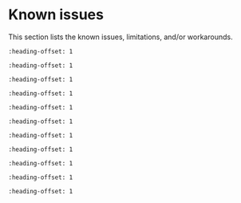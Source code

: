 # Known issues

This section lists the known issues, limitations, and/or workarounds.

```{include} /release/known_issues/new_project_wizard_compile_failure.md
:heading-offset: 1
```

```{include} /release/known_issues/cmsis-pack_svd_issue.md
:heading-offset: 1
```

```{include} /release/known_issues/cmsis_pack_new_project_compile_failure.md
:heading-offset: 1
```

```{include} /release/known_issues/mcuxpresso_ide_limitation.md
:heading-offset: 1
```

```{include} /release/known_issues/iar_debug_limitation.md
:heading-offset: 1
```
```{include} /release/known_issues/extra_option_required_when_using_cmsis-dap_to_debu.md
:heading-offset: 1
```

```{include} /release/known_issues/cannot_add_sdk_components_into_freertos_projects.md
:heading-offset: 1
```

```{include} /release/known_issues/aws_httpscli_corehttp_example_for_evkmimxrt1160_is.md
:heading-offset: 1
```
```{include} ../../../../release/known_issues/aws_httpscli_corehttp_example_for_evkmimxrt1160_issue_in_mcuxpressoide_release_target.md
:heading-offset: 1
```

```{include} ../../../../release/known_issues/the_cmsis_lpi2c_edma_b2b_transfer_examples_dont_work_correctly_on_cm4_core.md
:heading-offset: 1
```

```{include} ../../../../release/known_issues/modify_dummy_cycles_value_for_external_qspi_flash.md
:heading-offset: 1
```